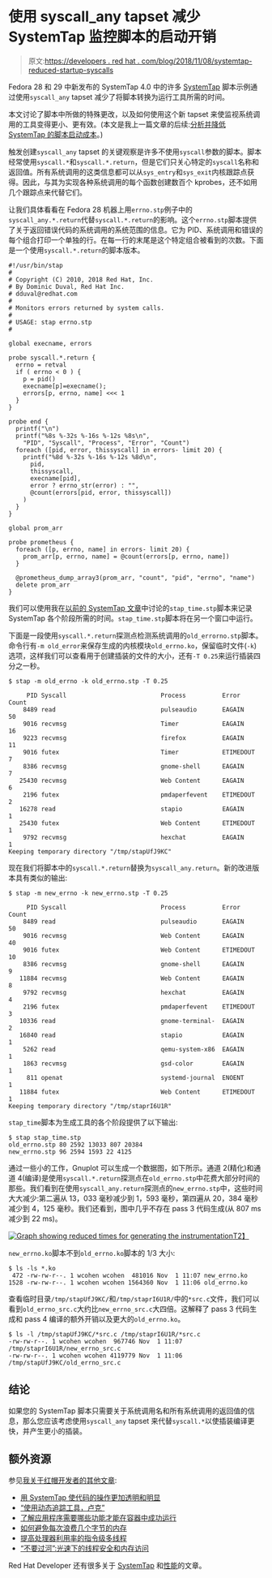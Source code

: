 # 使用 syscall_any tapset 减少 SystemTap 监控脚本的启动开销

> 原文:[https://developers . red hat . com/blog/2018/11/08/systemtap-reduced-startup-syscalls](https://developers.redhat.com/blog/2018/11/08/systemtap-reduced-startup-syscalls)

Fedora 28 和 29 中新发布的 SystemTap 4.0 中的许多 [SystemTap](https://developers.redhat.com/blog/tag/systemtap/) 脚本示例通过使用`syscall_any` tapset 减少了将脚本转换为运行工具所需的时间。

本文讨论了脚本中所做的特殊更改，以及如何使用这个新 tapset 来使监视系统调用的工具变得更小、更有效。(本文是我上一篇文章的后续:[分析并降低 SystemTap 的脚本启动成本](https://developers.redhat.com/blog/2018/10/30/analyzing-reducing-systemtaps-startup-cost/#more-524657)。)

触发创建`syscall_any` tapset 的关键观察是许多不使用`syscall`参数的脚本。脚本经常使用`syscall.*`和`syscall.*.return`，但是它们只关心特定的`syscall`名称和返回值。所有系统调用的这类信息都可以从`sys_entry`和`sys_exit`内核跟踪点获得。因此，与其为实现各种系统调用的每个函数创建数百个 kprobes，还不如用几个跟踪点来代替它们。

让我们具体看看在 Fedora 28 机器上用`errno.stp`例子中的`syscall_any.*.return`代替`syscall.*.return`的影响。这个`errno.stp`脚本提供了关于返回错误代码的系统调用的系统范围的信息。它为 PID、系统调用和错误的每个组合打印一个单独的行。在每一行的末尾是这个特定组合被看到的次数。下面是一个使用`syscall.*.return`的脚本版本。

```
#!/usr/bin/stap
#
# Copyright (C) 2010, 2018 Red Hat, Inc.
# By Dominic Duval, Red Hat Inc.
# dduval@redhat.com
#
# Monitors errors returned by system calls.
#
# USAGE: stap errno.stp
#

global execname, errors

probe syscall.*.return {
  errno = retval
  if ( errno < 0 ) {
    p = pid()
    execname[p]=execname();
    errors[p, errno, name] <<< 1
  }
}

probe end {
  printf("\n")
  printf("%8s %-32s %-16s %-12s %8s\n",
    "PID", "Syscall", "Process", "Error", "Count")
  foreach ([pid, error, thissyscall] in errors- limit 20) {
    printf("%8d %-32s %-16s %-12s %8d\n",
      pid,
      thissyscall, 
      execname[pid],
      error ? errno_str(error) : "",
      @count(errors[pid, error, thissyscall])
    )
  }
}

global prom_arr

probe prometheus {
  foreach ([p, errno, name] in errors- limit 20) {
    prom_arr[p, errno, name] = @count(errors[p, errno, name])
  }

  @prometheus_dump_array3(prom_arr, "count", "pid", "errno", "name")
  delete prom_arr
}

```

我们可以使用我在[以前的 SystemTap 文章](https://developers.redhat.com/blog/2018/10/30/analyzing-reducing-systemtaps-startup-cost/)中讨论的`stap_time.stp`脚本来记录 SystemTap 各个阶段所需的时间。`stap_time.stp`脚本将在另一个窗口中运行。

下面是一段使用`syscall.*.return`探测点检测系统调用的`old_errorno.stp`脚本。命令行有`-m old_error`来保存生成的内核模块`old_errno.ko`，保留临时文件(`-k`)选项，这样我们可以查看用于创建插装的文件的大小，还有`-T 0.25`来运行插装四分之一秒。

```
$ stap -m old_errno -k old_errno.stp -T 0.25

     PID Syscall                          Process          Error           Count
    8489 read                             pulseaudio       EAGAIN             50
    9016 recvmsg                          Timer            EAGAIN             16
    9223 recvmsg                          firefox          EAGAIN             11
    9016 futex                            Timer            ETIMEDOUT           7
    8386 recvmsg                          gnome-shell      EAGAIN              7
   25430 recvmsg                          Web Content      EAGAIN              6
    2196 futex                            pmdaperfevent    ETIMEDOUT           2
   16278 read                             stapio           EAGAIN              1
   25430 futex                            Web Content      ETIMEDOUT           1
    9792 recvmsg                          hexchat          EAGAIN              1
Keeping temporary directory "/tmp/stapUfJ9KC"

```

现在我们将脚本中的`syscall.*.return`替换为`syscall_any.return`。新的改进版本具有类似的输出:

```
$ stap -m new_errno -k new_errno.stp -T 0.25

     PID Syscall                          Process          Error           Count
    8489 read                             pulseaudio       EAGAIN             50
    9016 recvmsg                          Web Content      EAGAIN             40
    9016 futex                            Web Content      ETIMEDOUT          10
    8386 recvmsg                          gnome-shell      EAGAIN              9
   11884 recvmsg                          Web Content      EAGAIN              8
    9792 recvmsg                          hexchat          EAGAIN              4
    2196 futex                            pmdaperfevent    ETIMEDOUT           3
   10336 read                             gnome-terminal-  EAGAIN              2
   16840 read                             stapio           EAGAIN              1
    5262 read                             qemu-system-x86  EAGAIN              1
    1863 recvmsg                          gsd-color        EAGAIN              1
     811 openat                           systemd-journal  ENOENT              1
   11884 futex                            Web Content      ETIMEDOUT           1
Keeping temporary directory "/tmp/staprI6U1R"

```

`stap_time`脚本为生成工具的各个阶段提供了以下输出:

```
$ stap stap_time.stp 
old_errno.stp 80 2592 13033 807 20384
new_errno.stp 96 2594 1593 22 4125

```

通过一些小的工作，Gnuplot 可以生成一个数据图，如下所示。通道 2(精化)和通道 4(编译)是使用`syscall.*.return`探测点在`old_errno.stp`中花费大部分时间的那些。我们看到在使用`syscall_any.return`探测点的`new_errno.stp`中，这些时间大大减少:第二遍从 13，033 毫秒减少到 1，593 毫秒，第四遍从 20，384 毫秒减少到 4，125 毫秒。我们还看到，图中几乎不存在 pass 3 代码生成(从 807 ms 减少到 22 ms)。

[![Graph showing reduced times for generating the instrumentation](../Images/fe0346d58e1eece0aa186c84d4c6f943.png)T2】](https://developers.redhat.com/blog/wp-content/uploads/2018/11/errno.png)

`new_errno.ko`脚本不到`old_errno.ko`脚本的 1/3 大小:

```
$ ls -ls *.ko
 472 -rw-rw-r--. 1 wcohen wcohen  481016 Nov  1 11:07 new_errno.ko
1528 -rw-rw-r--. 1 wcohen wcohen 1564360 Nov  1 11:06 old_errno.ko

```

查看临时目录`/tmp/stapUfJ9KC/`和`/tmp/staprI6U1R/`中的`*src.c`文件，我们可以看到`old_errno_src.c`大约比`new_errno_src.c`大四倍。这解释了 pass 3 代码生成和 pass 4 编译的额外开销以及更大的`old_errno.ko`。

```
$ ls -l /tmp/stapUfJ9KC/*src.c /tmp/staprI6U1R/*src.c
-rw-rw-r--. 1 wcohen wcohen  967746 Nov  1 11:07 /tmp/staprI6U1R/new_errno_src.c
-rw-rw-r--. 1 wcohen wcohen 4119779 Nov  1 11:06 /tmp/stapUfJ9KC/old_errno_src.c

```

## 结论

如果您的 SystemTap 脚本只需要关于系统调用名和所有系统调用的返回值的信息，那么您应该考虑使用`syscall_any` tapset 来代替`syscall.*`以使插装编译更快，并产生更小的插装。

## 额外资源

参见[我关于红帽开发者的其他文章](https://developers.redhat.com/blog/author/wcohen2013/):

*   [用 SystemTap 使代码的操作更加透明和明显](https://developers.redhat.com/blog/2018/05/14/making-the-operation-of-code-more-transparent-and-obvious/)
*   [“使用动态追踪工具，卢克”](https://developers.redhat.com/blog/2018/05/11/use-the-dynamic-tracing-tools-luke/)
*   [了解应用程序需要哪些功能才能在容器中成功运行](https://developers.redhat.com/blog/2017/02/16/find-what-capabilities-an-application-requires-to-successful-run-in-a-container/)
*   [如何避免每次浪费几个字节的内存](https://developers.redhat.com/blog/2016/06/01/how-to-avoid-wasting-megabytes-of-memory-a-few-bytes-at-a-time/)
*   [提高处理器利用率的指令级多线程](https://developers.redhat.com/blog/2016/05/04/instruction-level-multithreading-to-improve-processor-utilization/)
*   [“不要过河”:光速下的线程安全和内存访问](https://developers.redhat.com/blog/2016/04/06/dont-cross-the-streams-thread-safety-and-memory-accesses-at-the-speed-of-light-2/)

Red Hat Developer 还有很多关于 [SystemTap](https://developers.redhat.com/blog/tag/systemtap/) 和[性能](https://developers.redhat.com/blog/category/performance/)的文章。